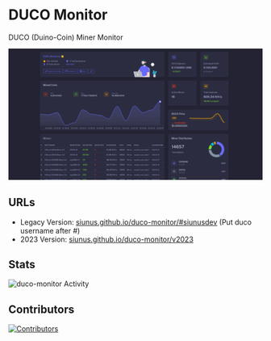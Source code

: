 # DUCO Monitor
DUCO (Duino-Coin) Miner Monitor

![duco-monitor Screenshot](
https://raw.githubusercontent.com/siunus/duco-monitor/main/v2023/screenshot.png)

## URLs
- Legacy Version: 
[siunus.github.io/duco-monitor/#siunusdev](https://siunus.github.io/duco-monitor/#siunusdev) 
(Put duco username after #)
- 2023 Version:
[siunus.github.io/duco-monitor/v2023](https://siunus.github.io/duco-monitor/v2023)

## Stats
![duco-monitor Activity](https://repobeats.axiom.co/api/embed/6ca928efb06808f9984b935c810872ff01dc7fe6.svg "Repobeats analytics image")

## Contributors

[![Contributors](https://contrib.rocks/image?repo=siunus/duco-monitor)](https://github.com/siunus/duco-monitor/graphs/contributors)